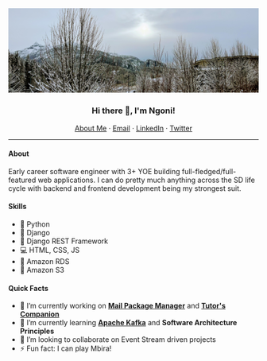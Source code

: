 <img src="./IMG_0999.jpg" alt="squamish questu" />

<p align="center">
  <h3 align="center">Hi there 👋, I'm Ngoni!</h3>
</p>
<p align="center">
    <a href="https://nmandiveyi.com">About Me</a>
    ·
    <a href="ngonidzashehh@gmail.com">Email</a>
    ·
    <a href="https://linkedin.com/in/nmandiveyi">LinkedIn</a>
    ·
    <a href="https://twitter.com/ngoni.mandiveyi">Twitter</a>
</p>

<hr/>

#### About
Early career software engineer with 3+ YOE building full-fledged/full-featured web applications. I can do pretty much anything across the SD life cycle with backend and frontend development being my strongest suit. 

#### Skills
* :snake: Python
* :snake: Django
* :snake: Django REST Framework
* :computer: HTML, CSS, JS
* :abacus: Amazon RDS 
* :basket: Amazon S3

#### Quick Facts
- 🔭 I’m currently working on [**Mail Package Manager**](https://github.com/nmandiveyi/mail-package-manager) and [**Tutor's Companion**](https://github.com/nmandiveyi/tutor-companion)
- 🌱 I’m currently learning [**Apache Kafka**](https://kafka.apache.org/documentation/) and **Software Architecture Principles**
- 👯 I’m looking to collaborate on Event Stream driven projects 
- ⚡ Fun fact: I can play Mbira!
